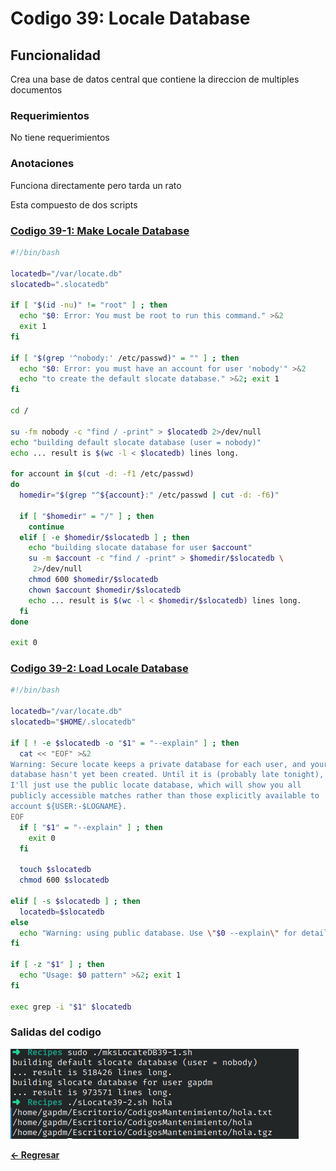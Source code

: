 # Codigo 39: Locale Database

## Funcionalidad
Crea una base de datos central que contiene la direccion de multiples documentos

### **Requerimientos**
No tiene requerimientos

### **Anotaciones**
Funciona directamente pero tarda un rato

Esta compuesto de dos scripts

### **[Codigo 39-1: Make Locale Database](mksLocateDB39-1.sh)**

```bash
#!/bin/bash

locatedb="/var/locate.db"
slocatedb=".slocatedb"

if [ "$(id -nu)" != "root" ] ; then
  echo "$0: Error: You must be root to run this command." >&2
  exit 1
fi

if [ "$(grep '^nobody:' /etc/passwd)" = "" ] ; then
  echo "$0: Error: you must have an account for user 'nobody'" >&2
  echo "to create the default slocate database." >&2; exit 1
fi

cd /

su -fm nobody -c "find / -print" > $locatedb 2>/dev/null
echo "building default slocate database (user = nobody)"
echo ... result is $(wc -l < $locatedb) lines long.

for account in $(cut -d: -f1 /etc/passwd)
do
  homedir="$(grep "^${account}:" /etc/passwd | cut -d: -f6)"

  if [ "$homedir" = "/" ] ; then
    continue
  elif [ -e $homedir/$slocatedb ] ; then
    echo "building slocate database for user $account"
    su -m $account -c "find / -print" > $homedir/$slocatedb \
     2>/dev/null
    chmod 600 $homedir/$slocatedb
    chown $account $homedir/$slocatedb
    echo ... result is $(wc -l < $homedir/$slocatedb) lines long.
  fi
done

exit 0
```

### **[Codigo 39-2: Load Locale Database](sLocate39-2.sh)**

```bash
#!/bin/bash

locatedb="/var/locate.db"
slocatedb="$HOME/.slocatedb"

if [ ! -e $slocatedb -o "$1" = "--explain" ] ; then
  cat << "EOF" >&2
Warning: Secure locate keeps a private database for each user, and your
database hasn't yet been created. Until it is (probably late tonight),
I'll just use the public locate database, which will show you all
publicly accessible matches rather than those explicitly available to
account ${USER:-$LOGNAME}.
EOF
  if [ "$1" = "--explain" ] ; then
    exit 0
  fi

  touch $slocatedb
  chmod 600 $slocatedb

elif [ -s $slocatedb ] ; then
  locatedb=$slocatedb
else
  echo "Warning: using public database. Use \"$0 --explain\" for details." >&2
fi

if [ -z "$1" ] ; then
  echo "Usage: $0 pattern" >&2; exit 1
fi

exec grep -i "$1" $locatedb
```

### **Salidas del codigo**

![Salida.png](Salida.png)

**[<- Regresar](../README.md)**